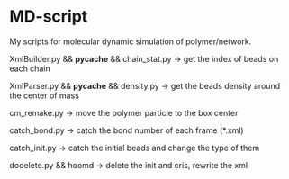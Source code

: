 # MD-script
My scripts for molecular dynamic simulation of polymer/network.

XmlBuilder.py && __pycache__ && chain_stat.py -> get the index of beads on each chain

XmlParser.py && __pycache__ && density.py -> get the beads density around the center of mass

cm_remake.py -> move the polymer particle to the box center  

catch_bond.py -> catch the bond number of each frame (*.xml)

catch_init.py -> catch the initial beads and change the type of them

dodelete.py && hoomd -> delete the init and cris, rewrite the xml

